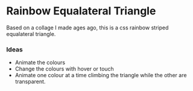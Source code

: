 # Rainbow Equalateral Triangle

Based on a collage I made ages ago, this is a css rainbow striped equalateral triangle.

### Ideas

- Animate the colours
- Change the colours with hover or touch
- Animate one colour at a time climbing the triangle while the other are transparent.
